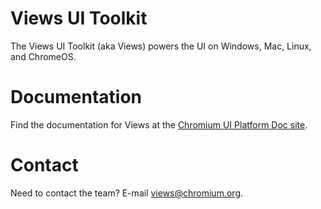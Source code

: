 # Views UI Toolkit
The Views UI Toolkit (aka Views) powers the UI on Windows, Mac, Linux, and
ChromeOS.

# Documentation
Find the documentation for Views at the [Chromium UI Platform Doc site](/docs/ui/index.md).

# Contact
Need to contact the team?
E-mail [views@chromium.org](mailto:views@chromium.org).
